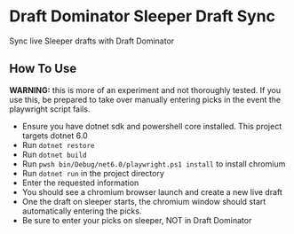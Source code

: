 # Draft Dominator Sleeper Draft Sync
Sync live Sleeper drafts with Draft Dominator

## How To Use

**WARNING:** this is more of an experiment and not thoroughly tested. If you use this, be prepared to take over manually entering picks in the event the playwright script fails.

* Ensure you have dotnet sdk and powershell core installed. This project targets dotnet 6.0
* Run `dotnet restore`
* Run `dotnet build`
* Run `pwsh bin/Debug/net6.0/playwright.ps1 install` to install chromium
* Run `dotnet run` in the project directory
* Enter the requested information
* You should see a chromium browser launch and create a new live draft
* One the draft on sleeper starts, the chromium window should start automatically entering the picks.
* Be sure to enter your picks on sleeper, NOT in Draft Dominator
